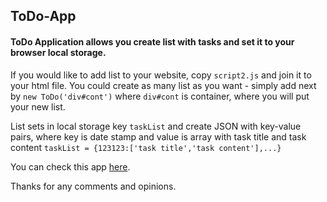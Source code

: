 ## ToDo-App

#### ToDo Application allows you create list with tasks and set it to your browser local storage.

If you would like to add list to your website, copy `script2.js` and join it to your html file.
You could create as many list as you want - simply add next by `new ToDo('div#cont')` where `div#cont` is container, where you will put your new list.

List sets in local storage key `taskList` and create JSON with key-value pairs, where key is date stamp and value is array with task title and task content `taskList = {123123:['task title','task content'],...}` 

You can check this app [here](http://todoapp2018.surge.sh). 

Thanks for any comments and opinions.
